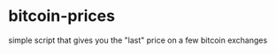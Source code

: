 bitcoin-prices
==============

simple script that gives you the "last" price on a few bitcoin exchanges
